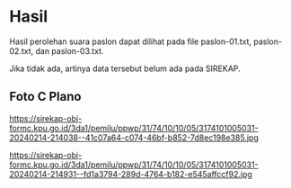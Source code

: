 # Hasil

Hasil perolehan suara paslon dapat dilihat pada file paslon-01.txt, paslon-02.txt, dan paslon-03.txt.

Jika tidak ada, artinya data tersebut belum ada pada SIREKAP.

## Foto C Plano

https://sirekap-obj-formc.kpu.go.id/3da1/pemilu/ppwp/31/74/10/10/05/3174101005031-20240214-214038--41c07a64-c074-46bf-b852-7d8ec198e385.jpg

https://sirekap-obj-formc.kpu.go.id/3da1/pemilu/ppwp/31/74/10/10/05/3174101005031-20240214-214931--fd1a3794-289d-4764-b182-e545affccf92.jpg
